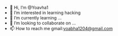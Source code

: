 - 👋 Hi, I’m @Yoavha1
- 👀 I’m interested in learning  hacking
- 🌱 I’m currently learning ...
- 💞️ I’m looking to collaborate on ...
- 📫 How to reach me gmail:yoabha1204@gmail.com

<!---
Yoavha1/Yoavha1 is a ✨ special ✨ repository because its `README.md` (this file) appears on your GitHub profile.
You can click the Preview link to take a look at your changes.
--->
